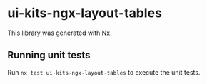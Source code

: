 # ui-kits-ngx-layout-tables

This library was generated with [Nx](https://nx.dev).

## Running unit tests

Run `nx test ui-kits-ngx-layout-tables` to execute the unit tests.
